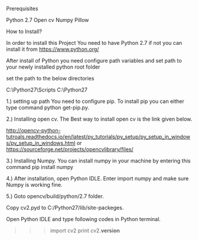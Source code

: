

Prerequisites

Python 2.7
Open cv
Numpy
Pillow


How to Install?


In order to install this Project You need to have Python 2.7 if not you can install it from https://www.python.org/


After install of Python you need configure path variables and set path to your newly installed python root folder

set the path to the below directories

C:\Python27\Scripts
C:\Python27

1.) setting up path You need to configure pip. To install pip you can either type command python get-pip.py. 

2.) Installing open cv. The Best way to install open cv is the link given below.

http://opencv-python-tutroals.readthedocs.io/en/latest/py_tutorials/py_setup/py_setup_in_windows/py_setup_in_windows.html
or 
https://sourceforge.net/projects/opencvlibrary/files/

3.) Installing Numpy. You can install numpy in your machine by entering this command pip install numpy

4.) After installation, open Python IDLE. Enter import numpy and make sure Numpy is working fine.

5.) Goto opencv/build/python/2.7 folder.

Copy cv2.pyd to C:/Python27/lib/site-packeges.

Open Python IDLE and type following codes in Python terminal.

>>> import cv2
>>> print cv2.__version__

